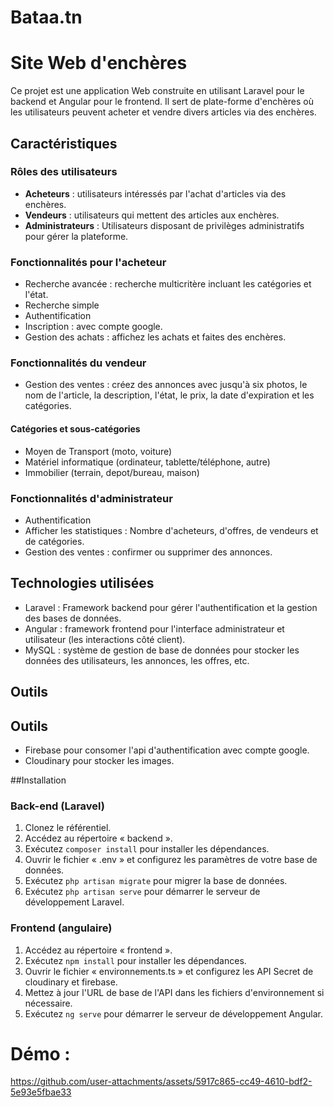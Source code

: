 ﻿# Bataa.tn
# Site Web d'enchères

Ce projet est une application Web construite en utilisant Laravel pour le backend et Angular pour le frontend. Il sert de plate-forme d'enchères où les utilisateurs peuvent acheter et vendre divers articles via des enchères.

## Caractéristiques

### Rôles des utilisateurs

- **Acheteurs** : utilisateurs intéressés par l'achat d'articles via des enchères.
- **Vendeurs** : utilisateurs qui mettent des articles aux enchères.
- **Administrateurs** : Utilisateurs disposant de privilèges administratifs pour gérer la plateforme.

### Fonctionnalités pour l'acheteur

- Recherche avancée : recherche multicritère incluant les catégories et l'état.
- Recherche simple
- Authentification 
- Inscription : avec compte google.
- Gestion des achats : affichez les achats et faites des enchères.

### Fonctionnalités du vendeur

- Gestion des ventes : créez des annonces avec jusqu'à six photos, le nom de l'article, la description, l'état, le prix, la date d'expiration et les catégories.

#### Catégories et sous-catégories

- Moyen de Transport (moto, voiture)
- Matériel informatique (ordinateur, tablette/téléphone, autre)
- Immobilier (terrain, depot/bureau, maison)

### Fonctionnalités d'administrateur

- Authentification
- Afficher les statistiques : Nombre d'acheteurs, d'offres, de vendeurs et de catégories.
- Gestion des ventes : confirmer ou supprimer des annonces.

## Technologies utilisées

- Laravel : Framework backend pour gérer l'authentification et la gestion des bases de données.
- Angular : framework frontend pour l'interface administrateur et utilisateur (les interactions côté client).
- MySQL : système de gestion de base de données pour stocker les données des utilisateurs, les annonces, les offres, etc.

## Outils

## Outils

- Firebase pour consomer l'api d'authentification avec compte google.
- Cloudinary pour stocker les images.

##Installation

### Back-end (Laravel)

1. Clonez le référentiel.
2. Accédez au répertoire « backend ».
3. Exécutez `composer install` pour installer les dépendances.
4. Ouvrir le fichier « .env » et configurez les paramètres de votre base de données.
5. Exécutez `php artisan migrate` pour migrer la base de données.
6. Exécutez `php artisan serve` pour démarrer le serveur de développement Laravel.

### Frontend (angulaire)

1. Accédez au répertoire « frontend ».
2. Exécutez `npm install` pour installer les dépendances.
3. Ouvrir le fichier « environnements.ts » et configurez les API Secret de cloudinary et firebase.
4. Mettez à jour l'URL de base de l'API dans les fichiers d'environnement si nécessaire.
5. Exécutez `ng serve` pour démarrer le serveur de développement Angular.
# Démo : 

https://github.com/user-attachments/assets/5917c865-cc49-4610-bdf2-5e93e5fbae33
